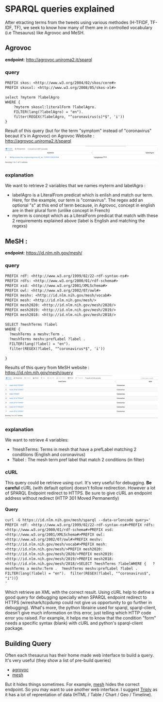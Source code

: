 # SPARQL queries explained
After etracting terms from the tweets using various methodes (H-TFIDF, TF-IDF, TF), we seek to know how many of them are in controlled vocabulary (i.e Thesaurus) like Agrovoc and MeSH.
## Agrovoc
**endpoint**: http://agrovoc.uniroma2.it/sparql

### query
```
PREFIX skos: <http://www.w3.org/2004/02/skos/core#>
PREFIX skosxl: <http://www.w3.org/2008/05/skos-xl#>

select ?myterm ?labelAgro 
WHERE {
    ?myterm skosxl:literalForm ?labelAgro.
    FILTER(lang(?labelAgro) = "en").
    filter(REGEX(?labelAgro, "^coronavirus(s)*$", 'i'))
}
```
Result of this query (but for the term "symptom" instead of "coronavirus" becaut it's in Agrovoc) on Agrovoc Website : http://agrovoc.uniroma2.it/sparql
![agrovoc](img-markdown/agrovoc.png) 
### explanation
We want to retrieve 2 variables that we names myterm and labelAgro :
* labelAgro is a LiteralFrom predicat which is enlish and match our term. Here, for the example, our term is "cornavirus". The regex add an optional "s" at this end of term because, in Agrovoc, concept in english are in their plural form (unlike concept in French)
* myterm is concept which as a LiteralForm predicat that match with these 2 requirements explained above (label is English and matching the regexs)
## MeSH :
**endpoint**: https://id.nlm.nih.gov/mesh/

### query
```
PREFIX rdf: <http://www.w3.org/1999/02/22-rdf-syntax-ns#>
PREFIX rdfs: <http://www.w3.org/2000/01/rdf-schema#>
PREFIX xsd: <http://www.w3.org/2001/XMLSchema#>
PREFIX owl: <http://www.w3.org/2002/07/owl#>
PREFIX meshv: <http://id.nlm.nih.gov/mesh/vocab#>
PREFIX mesh: <http://id.nlm.nih.gov/mesh/>
PREFIX mesh2020: <http://id.nlm.nih.gov/mesh/2020/>
PREFIX mesh2019: <http://id.nlm.nih.gov/mesh/2019/>
PREFIX mesh2018: <http://id.nlm.nih.gov/mesh/2018/>

SELECT ?meshTerms ?label
WHERE { 
  ?meshTerms a meshv:Term .
  ?meshTerms meshv:prefLabel ?label .
  FILTER(lang(?label) = "en").
  filter(REGEX(?label, "^coronavirus*$", 'i'))
  
}
```
Results of this query from MeSH website : https://id.nlm.nih.gov/mesh/query
![mesh-results](img-markdown/mesh-results.png)
### explanation
We want to retrieve 4 variables:
* ?meshTerms: Terms in mesh that have a prefLabel matching 2 conditions (English and coronavirus)
* ?label : The mesh term pref label that match 2 conditions (in filter)

### cURL
This query could be retrieve using curl. It's very useful for debugging.
**Be careful** cURL (with default option) doesn't follow redirection. However a lot of SPARQL Endpoint redirect to HTTPS. Be sure to give cURL an endpoint address without redirect (HTTP 301 Moved Permanently)
#### Query
```
curl -G https://id.nlm.nih.gov/mesh/sparql --data-urlencode query='
PREFIX rdf: <http://www.w3.org/1999/02/22-rdf-syntax-ns#>PREFIX rdfs: <http://www.w3.org/2000/01/rdf-schema#>PREFIX xsd: <http://www.w3.org/2001/XMLSchema#>PREFIX owl: <http://www.w3.org/2002/07/owl#>PREFIX meshv: <http://id.nlm.nih.gov/mesh/vocab#>PREFIX mesh: <http://id.nlm.nih.gov/mesh/>PREFIX mesh2020: <http://id.nlm.nih.gov/mesh/2020/>PREFIX mesh2019: <http://id.nlm.nih.gov/mesh/2019/>PREFIX mesh2018: <http://id.nlm.nih.gov/mesh/2018/>SELECT ?meshTerms ?labelWHERE {   ?meshTerms a meshv:Term .  ?meshTerms meshv:prefLabel ?label .  FILTER(lang(?label) = "en").  filter(REGEX(?label, "^coronavirus$", "i"))}
'
```
Which retrieve an XML with the correct result.
Using cURL help to define a good query for debugging specially when SPARQL endpoint redirect to HTTPS (wireshark/tcpdump could not give us opportunity to go further in debugging). What's more, the python librairie used for sparql, sparql-client, doesn't give much information on this error, just telling which HTTP code error you raised.
For example, it helps me to know that the condition "form" needs a specific syntax (blank) with cURL and python's sparql-client package.

## Building Query
Often each thesaurus has their home made web interface to build a query. It's very useful (they show a list of pre-build queries) 
* [agrovoc](http://agrovoc.uniroma2.it/sparql)
* [mesh](https://id.nlm.nih.gov/mesh/query)

But it hides things sometimes. For example, [mesh](https://id.nlm.nih.gov/mesh/query) hides the correct endpoint.
So you may want to use another web interface. I suggest [Triply](http://yasgui.triply.cc/) as it has a lot of reprentation of data (HTML / Table / Chart / Geo / Timeline).


